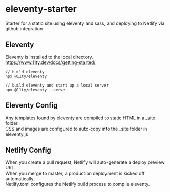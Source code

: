 # eleventy-starter
Starter for a static site using eleventy and sass, and deploying to Netlify via github integration

## Eleventy
Eleventy is installed to the local directory.   
https://www.11ty.dev/docs/getting-started/

    // build eleventy  
    npx @11ty/eleventy
    
    // build eleventy and start up a local server  
    npx @11ty/eleventy --serve

## Eleventy Config
Any templates found by eleventy are compiled to static HTML in a _site folder.  
CSS and images are configured to auto-copy into the _site folder in eleventy.js


## Netlify Config
When you create a pull request, Netlify will auto-generate a deploy preview URL.  
When you merge to master, a production deployment is kicked off automatically.   
Netlify.toml configures the Netilfy build process to compile eleventy.
